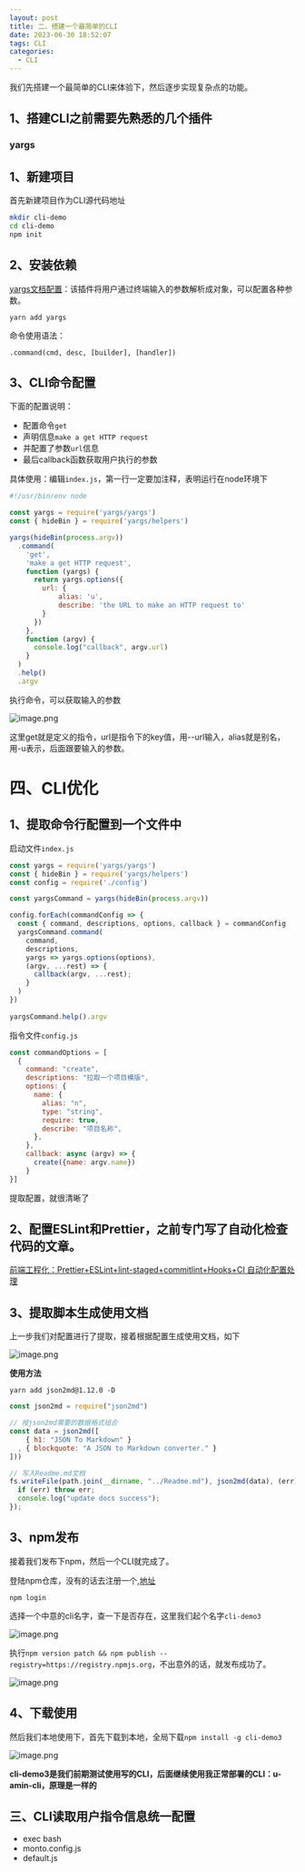 ```yaml
---
layout: post
title: 二、搭建一个最简单的CLI
date: 2023-06-30 18:52:07
tags: CLI
categories:
  - CLI
---
```


我们先搭建一个最简单的CLI来体验下，然后逐步实现复杂点的功能。

## 1、搭建CLI之前需要先熟悉的几个插件

### yargs


## 1、新建项目

首先新建项目作为CLI源代码地址

```bash
mkdir cli-demo
cd cli-demo
npm init
```
## 2、安装依赖

[yargs文档配置](https://yargs.js.org/docs/#api-reference)：该插件将用户通过终端输入的参数解析成对象，可以配置各种参数。

```
yarn add yargs
```
命令使用语法：
```
.command(cmd, desc, [builder], [handler])
```

## 3、CLI命令配置

下面的配置说明：
- 配置命令`get`
- 声明信息`make a get HTTP request`
- 并配置了参数`url`信息
- 最后callback函数获取用户执行的参数

具体使用：编辑`index.js`，第一行一定要加注释，表明运行在node环境下
```index.js
#!/usr/bin/env node

const yargs = require('yargs/yargs')
const { hideBin } = require('yargs/helpers')

yargs(hideBin(process.argv))
  .command(
    'get',
    'make a get HTTP request',
    function (yargs) {
      return yargs.options({
        url: {
            alias: 'u',
            describe: 'the URL to make an HTTP request to'
        }
      })
    },
    function (argv) {
      console.log("callback", argv.url)
    }
  )
  .help()
  .argv
```

执行命令，可以获取输入的参数

![image.png](https://p9-juejin.byteimg.com/tos-cn-i-k3u1fbpfcp/9d59ebf089874208a7218d30aedb5a8a~tplv-k3u1fbpfcp-watermark.image?)

这里get就是定义的指令，url是指令下的key值，用--url输入，alias就是别名，用-u表示，后面跟要输入的参数。




# 四、CLI优化

## 1、提取命令行配置到一个文件中

启动文件`index.js`

```js
const yargs = require('yargs/yargs')
const { hideBin } = require('yargs/helpers')
const config = require('./config')

const yargsCommand = yargs(hideBin(process.argv))

config.forEach(commandConfig => {
  const { command, descriptions, options, callback } = commandConfig
  yargsCommand.command(
    command,
    descriptions,
    yargs => yargs.options(options),
    (argv, ...rest) => {
      callback(argv, ...rest);
    }
  )
})
  
yargsCommand.help().argv
```
指令文件`config.js`

```js
const commandOptions = [
  {
    command: "create",
    descriptions: "拉取一个项目模版",
    options: {
      name: {
        alias: "n",
        type: "string",
        require: true,
        describe: "项目名称",
      },
    },
    callback: async (argv) => {
      create({name: argv.name})
    }
}]
```
提取配置，就很清晰了

## 2、配置ESLint和Prettier，之前专门写了自动化检查代码的文章。

[ 前端工程化：Prettier+ESLint+lint-staged+commitlint+Hooks+CI 自动化配置处理](https://juejin.cn/post/7074893218034384927)

## 3、提取脚本生成使用文档

上一步我们对配置进行了提取，接着根据配置生成使用文档，如下

![image.png](https://p1-juejin.byteimg.com/tos-cn-i-k3u1fbpfcp/1159ef7974cd43ac86808c797145ea69~tplv-k3u1fbpfcp-watermark.image?)

**使用方法**

```
yarn add json2md@1.12.0 -D
```

```js
const json2md = require("json2md")

// 按json2md需要的数据格式组合
const data = json2md([
    { h1: "JSON To Markdown" }
  , { blockquote: "A JSON to Markdown converter." }
]))

// 写入Readme.md文档
fs.writeFile(path.join(__dirname, "../Readme.md"), json2md(data), (err) => {
  if (err) throw err;
  console.log("update docs success");
});
```

## 3、npm发布

接着我们发布下npm，然后一个CLI就完成了。

登陆npm仓库，没有的话去注册一个,[地址](https://www.npmjs.com/)
```
npm login
```
选择一个中意的cli名字，查一下是否存在，这里我们起个名字`cli-demo3`

![image.png](https://p1-juejin.byteimg.com/tos-cn-i-k3u1fbpfcp/9a822f1db2b74eab930ec3ff10584dac~tplv-k3u1fbpfcp-watermark.image?)

执行`npm version patch && npm publish --registry=https://registry.npmjs.org`，不出意外的话，就发布成功了。

![image.png](https://p9-juejin.byteimg.com/tos-cn-i-k3u1fbpfcp/95b8a392dccb475b9285279d0f14fef5~tplv-k3u1fbpfcp-watermark.image?)

## 4、下载使用

然后我们本地使用下，首先下载到本地，全局下载`npm install -g cli-demo3`

![image.png](https://p9-juejin.byteimg.com/tos-cn-i-k3u1fbpfcp/93366377d58f42c7af9c21dae58a6cf1~tplv-k3u1fbpfcp-watermark.image?)

**cli-demo3是我们前期测试使用写的CLI，后面继续使用我正常部署的CLI：u-amin-cli，原理是一样的**

## 三、CLI读取用户指令信息统一配置

- exec bash
- monto.config.js
- default.js